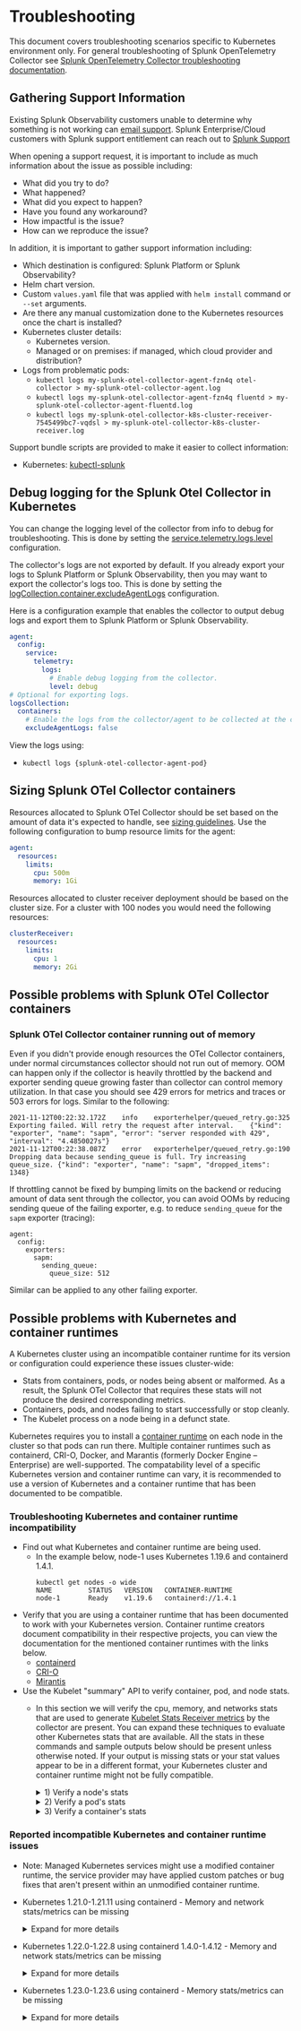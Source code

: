 # Troubleshooting

This document covers troubleshooting scenarios specific to Kubernetes
environment only. For general troubleshooting of Splunk OpenTelemetry Collector
see [Splunk OpenTelemetry Collector troubleshooting
documentation](https://github.com/signalfx/splunk-otel-collector/blob/main/docs/troubleshooting.md).

## Gathering Support Information

Existing Splunk Observability customers unable to determine why something is not
working can [email support](mailto:signalfx-support@splunk.com). Splunk
Enterprise/Cloud customers with Splunk support entitlement can reach out to
[Splunk
Support](https://www.splunk.com/en_us/about-splunk/contact-us.html#tabs/tab_parsys_tabs_CustomerSupport_4)

When opening a support request, it is important to include as much information
about the issue as possible including:

- What did you try to do?
- What happened?
- What did you expect to happen?
- Have you found any workaround?
- How impactful is the issue?
- How can we reproduce the issue?

In addition, it is important to gather support information including:

- Which destination is configured: Splunk Platform or Splunk Observability?
- Helm chart version.
- Custom `values.yaml` file that was applied with `helm install` command or `--set`
  arguments.
- Are there any manual customization done to the Kubernetes resources once the
  chart is installed?
- Kubernetes cluster details:
  - Kubernetes version.
  - Managed or on premises: if managed, which cloud provider and distribution?
- Logs from problematic pods:
  - `kubectl logs my-splunk-otel-collector-agent-fzn4q otel-collector > my-splunk-otel-collector-agent.log`
  - `kubectl logs my-splunk-otel-collector-agent-fzn4q fluentd > my-splunk-otel-collector-agent-fluentd.log`
  - `kubectl logs my-splunk-otel-collector-k8s-cluster-receiver-7545499bc7-vqdsl > my-splunk-otel-collector-k8s-cluster-receiver.log`

Support bundle scripts are provided to make it easier to collect information:

- Kubernetes: [kubectl-splunk](https://github.com/signalfx/kubectl-splunk/blob/main/docs/kubectl-splunk_support.md)

## Debug logging for the Splunk Otel Collector in Kubernetes
You can change the logging level of the collector from info to debug for troubleshooting. This is done by setting the
[service.telemetry.logs.level](https://github.com/open-telemetry/opentelemetry-collector/blob/main/docs/troubleshooting.md)
configuration.

The collector's logs are not exported by default. If you already export your logs to Splunk Platform or Splunk
Observability, then you may want to export the collector's logs too. This is done by setting the
[logCollection.container.excludeAgentLogs](https://github.com/signalfx/splunk-otel-collector-chart/blob/main/helm-charts/splunk-otel-collector/values.yaml)
configuration.

Here is a configuration example that enables the collector to output debug logs and export them to Splunk Platform or
Splunk Observability.
```yaml
agent:
  config:
    service:
      telemetry:
        logs:
          # Enable debug logging from the collector.
          level: debug
# Optional for exporting logs.
logsCollection:
  containers:
    # Enable the logs from the collector/agent to be collected at the container level.
    excludeAgentLogs: false
```
View the logs using:
- `kubectl logs {splunk-otel-collector-agent-pod}`

## Sizing Splunk OTel Collector containers

Resources allocated to Splunk OTel Collector should be set based on the amount
of data it's expected to handle, see [sizing
guidelines](https://github.com/signalfx/splunk-otel-collector/blob/main/docs/sizing.md).
Use the following configuration to bump resource limits for the agent:

```yaml
agent:
  resources:
    limits:
      cpu: 500m
      memory: 1Gi
```

Resources allocated to cluster receiver deployment should be based on the
cluster size. For a cluster with 100 nodes you would need the following
resources:

```yaml
clusterReceiver:
  resources:
    limits:
      cpu: 1
      memory: 2Gi
```

## Possible problems with Splunk OTel Collector containers

### Splunk OTel Collector container running out of memory

Even if you didn't provide enough resources the OTel Collector containers, under
normal circumstances collector should not run out of memory. OOM can happen only
if the collector is heavily throttled by the backend and exporter sending queue
growing faster than collector can control memory utilization. In that case you
should see 429 errors for metrics and traces or 503 errors for logs. Similar to
the following:

```
2021-11-12T00:22:32.172Z	info	exporterhelper/queued_retry.go:325	Exporting failed. Will retry the request after interval.	{"kind": "exporter", "name": "sapm", "error": "server responded with 429", "interval": "4.4850027s"}
2021-11-12T00:22:38.087Z	error	exporterhelper/queued_retry.go:190	Dropping data because sending_queue is full. Try increasing queue_size.	{"kind": "exporter", "name": "sapm", "dropped_items": 1348}
```

If throttling cannot be fixed by bumping limits on the backend or reducing
amount of data sent through the collector, you can avoid OOMs by reducing
sending queue of the failing exporter, e.g. to reduce `sending_queue` for the
`sapm` exporter (tracing):

```
agent:
  config:
    exporters:
      sapm:
        sending_queue:
          queue_size: 512
```

Similar can be applied to any other failing exporter.

## Possible problems with Kubernetes and container runtimes

A Kubernetes cluster using an incompatible container runtime for its version or
configuration could experience these issues cluster-wide:
- Stats from containers, pods, or nodes being absent or malformed. As a result,
  the Splunk OTel Collector that requires these stats will not produce the
  desired corresponding metrics.
- Containers, pods, and nodes failing to start successfully or stop cleanly.
- The Kubelet process on a node being in a defunct state.

Kubernetes requires you to install a
[container runtime](https://kubernetes.io/docs/setup/production-environment/container-runtimes/)
on each node in the cluster so that pods can run there. Multiple container
runtimes such as containerd, CRI-O, Docker, and Marantis (formerly Docker
Engine – Enterprise) are well-supported. The compatability level of a specific
Kubernetes version and container runtime can vary, it is recommended to use a
version of Kubernetes and a container runtime that has been documented to be
compatible.

### Troubleshooting Kubernetes and container runtime incompatibility

- Find out what Kubernetes and container runtime are being used.
   - In the example below, node-1 uses Kubernetes 1.19.6 and containerd 1.4.1.
      ```
      kubectl get nodes -o wide
      NAME         STATUS   VERSION   CONTAINER-RUNTIME
      node-1       Ready    v1.19.6   containerd://1.4.1
      ```
- Verify that you are using a container runtime that has been documented to
  work with your Kubernetes version. Container runtime creators document
  compatibility in their respective projects, you can view the documentation for
  the mentioned container runtimes with the links below.
   - [containerd](https://containerd.io/releases/#kubernetes-support)
   - [CRI-O](https://github.com/cri-o/cri-o#compatibility-matrix-cri-o--kubernetes)
   - [Mirantis](https://docs.mirantis.com/container-cloud/latest/compat-matrix.html)
- Use the Kubelet "summary" API to verify container, pod, and node stats.
  - In this section we will verify the cpu, memory, and networks stats that are
    used to generate
    [Kubelet Stats Receiver metrics](https://github.com/open-telemetry/opentelemetry-collector-contrib/blob/main/receiver/kubeletstatsreceiver/documentation.md#metrics)
    by the collector are present. You can expand these
    techniques to evaluate other Kubernetes stats that are available. All the
    stats in these commands and sample outputs below should be present unless
    otherwise noted. If your output is missing stats or your stat values appear
    to be in a different format, your Kubernetes cluster and container runtime
    might not be fully compatible.
    <details>
    <summary>1) Verify a node's stats</summary>

    ```
    # Get the names of the nodes in your cluster.
    kubectl get nodes -o wide
    # Pick a node to evaluate and set its name to an environment variable.
    NODE_NAME=node-1
    # Verify the node has proper stats with this command and sample output.
    kubectl get --raw "/api/v1/nodes/"${NODE_NAME}"/proxy/stats/summary" | jq '{"node": {"name": .node.nodeName, "cpu": .node.cpu, "memory": .node.memory, "network": .node.network}} | del(.node.network.interfaces)'
    {
      "node": {
        "name": "node-1",
        "cpu": {
          "time": "2022-05-20T18:12:08Z",
          "usageNanoCores": 149771849,
          "usageCoreNanoSeconds": 2962750554249399
        },
        "memory": {
          "time": "2022-05-20T18:12:08Z",
          "availableBytes": 2701385728,  # Could be absent if node memory allocations were missing.
          "usageBytes": 3686178816,
          "workingSetBytes": 1421492224,
          "rssBytes": 634343424,
          "pageFaults": 18632526,
          "majorPageFaults": 726
        },
        "network": {
          "time": "2022-05-20T18:12:08Z",
          "name": "eth0",
          "rxBytes": 105517219156,
          "rxErrors": 0,
          "txBytes": 98151853779,
          "txErrors": 0
        }
      }
    }

    # For reference, here is the mapping for the node stat names to the Splunk Otel Collector metric names.
    # cpu.usageNanoCores        -> k8s.node.cpu.utilization
    # cpu.usageCoreNanoSeconds  -> k8s.node.cpu.time
    # memory.availableBytes     -> k8s.node.memory.available
    # memory.usageBytes         -> k8s.node.filesystem.usage
    # memory.workingSetBytes    -> k8s.node.memory.working_set
    # memory.rssBytes           -> k8s.node.memory.rss
    # memory.pageFaults         -> k8s.node.memory.page_faults
    # memory.majorPageFaults    -> k8s.node.memory.major_page_faults
    # network.rxBytes           -> k8s.node.network.io{direction="receive"}
    # network.rxErrors          -> k8s.node.network.errors{direction="receive"}
    # network.txBytes           -> k8s.node.network.io{direction="transmit"}
    # network.txErrors          -> k8s.node.network.error{direction="transmit"}
    ```
    </details>

    <details>
    <summary>2) Verify a pod's stats</summary>

    ```
    # Get the names of the pods in your node.
    kubectl get --raw "/api/v1/nodes/"${NODE_NAME}"/proxy/stats/summary" | jq '.pods[].podRef.name'
    # Pick a pod to evaluate and set its name to an environment variable.
    POD_NAME=splunk-otel-collector-agent-6llkr
    # Verify the pod has proper stats with this command and sample output.
    kubectl get --raw "/api/v1/nodes/"${NODE_NAME}"/proxy/stats/summary" | jq '.pods[] | select(.podRef.name=='\"$POD_NAME\"') | {"pod": {"name": .podRef.name, "cpu": .cpu, "memory": .memory, "network": .network}} | del(.pod.network.interfaces)'
    {
      "pod": {
        "name": "splunk-otel-collector-agent-6llkr",
        "cpu": {
          "time": "2022-05-20T18:38:47Z",
          "usageNanoCores": 10774467,
          "usageCoreNanoSeconds": 1709095026234
        },
        "memory": {
          "time": "2022-05-20T18:38:47Z",
          "availableBytes": 781959168, # Could be absent if pod memory limits were missing.
          "usageBytes": 267563008,
          "workingSetBytes": 266616832,
          "rssBytes": 257036288,
          "pageFaults": 0,
          "majorPageFaults": 0
        },
        "network": {
          "time": "2022-05-20T18:38:55Z",
          "name": "eth0",
          "rxBytes": 105523812442,
          "rxErrors": 0,
          "txBytes": 98159696431,
          "txErrors": 0
        }
      }
    }

    # For reference, here is the mapping for the pod stat names to the Splunk Otel Collector metric names.
    # Some of these metrics have a current and a legacy name, current names will be listed first.
    # pod.cpu.usageNanoCores        -> k8s.pod.cpu.utilization
    # pod.cpu.usageCoreNanoSeconds  -> k8s.pod.cpu.time
    # pod.memory.availableBytes     -> k8s.pod.memory.available
    # pod.memory.usageBytes         -> k8s.pod.filesystem.usage
    # pod.memory.workingSetBytes    -> k8s.pod.memory.working_set
    # pod.memory.rssBytes           -> k8s.pod.memory.rss
    # pod.memory.pageFaults         -> k8s.pod.memory.page_faults
    # pod.memory.majorPageFaults    -> k8s.pod.memory.major_page_faults
    # pod.network.rxBytes           -> k8s.pod.network.io{direction="receive"} or pod_network_receive_bytes_total
    # pod.network.rxErrors          -> k8s.pod.network.errors{direction="receive"} or pod_network_receive_errors_total
    # pod.network.txBytes           -> k8s.pod.network.io{direction="transmit"} or pod_network_transmit_bytes_total
    # pod.network.txErrors          -> k8s.pod.network.error{direction="transmit"} or pod_network_transmit_errors_total
    ```

    </details>

    <details>
    <summary>3) Verify a container's stats</summary>

    ```
    # Get the names of the containers in your pod.
    kubectl get --raw "/api/v1/nodes/"${NODE_NAME}"/proxy/stats/summary" | jq '.pods[] | select(.podRef.name=='\"$POD_NAME\"') | .containers[].name'
    # Pick a container to evaluate and set it's name to an enviroment variable.
    CONTAINER_NAME=otel-collector
    # Verify the container has proper stats with this command and sample output.
    kubectl get --raw "/api/v1/nodes/"${NODE_NAME}"/proxy/stats/summary" | jq '.pods[] | select(.podRef.name=='\"$POD_NAME\"') | .containers[] | select(.name=='\"$CONTAINER_NAME\"') | {"container": {"name": .name, "cpu": .cpu, "memory": .memory}}'
    {
      "container": {
        "name": "otel-collector",
        "cpu": {
          "time": "2022-05-20T18:42:15Z",
          "usageNanoCores": 6781417,
          "usageCoreNanoSeconds": 1087899649154
        },
        "memory": {
          "time": "2022-05-20T18:42:15Z",
          "availableBytes": 389480448, # Could be absent if container memory limits were missing.
          "usageBytes": 135753728,
          "workingSetBytes": 134807552,
          "rssBytes": 132923392,
          "pageFaults": 93390,
          "majorPageFaults": 0
        }
      }
    }

    # For reference, here is the mapping for the container stat names to the Splunk Otel Collector metric names.
    # container.cpu.usageNanoCores        -> container.cpu.utilization
    # container.cpu.usageCoreNanoSeconds  -> container.cpu.time
    # container.memory.availableBytes     -> container.memory.available
    # container.memory.usageBytes         -> container.memory.usage
    # container.memory.workingSetBytes    -> container.memory.working_set
    # container.memory.rssBytes           -> container.memory.rss
    # container.memory.pageFaults         -> container.memory.page_faults
    # container.memory.majorPageFaults    -> container.memory.major_page_faults
    ```
    </details>

### Reported incompatible Kubernetes and container runtime issues

- Note: Managed Kubernetes services might use a modified container runtime,
  the service provider may have applied custom patches or bug fixes that aren't
  present within an unmodified container runtime.
- Kubernetes 1.21.0-1.21.11 using containerd - Memory and network stats/metrics can be missing
  <details>
  <summary>Expand for more details</summary>

  - Affected metrics:
      - k8s.pod.network.io{direction="receive"} or pod_network_receive_bytes_total
      - k8s.pod.network.errors{direction="receive"} or pod_network_receive_errors_total
      - k8s.pod.network.io{direction="transmit"} or pod_network_transmit_bytes_total
      - k8s.pod.network.error{direction="transmit"} or pod_network_transmit_errors_total
      - container.memory.available
      - container.memory.usage
      - container.memory.rssBytes
      - container.memory.page_faults
      - container.memory.major_page_faults
  - Resolutions:
    - Upgrading Kubernetes to at least 1.21.12 fixed all the missing metrics.
    - Upgrading containerd to a newer version of 1.4.x or 1.5.x is still
      recommended.
  </details>
- Kubernetes 1.22.0-1.22.8 using containerd 1.4.0-1.4.12 - Memory and network stats/metrics can be missing
  <details>
  <summary>Expand for more details</summary>

  - Affected metrics:
    - k8s.pod.network.io{direction="receive"} or pod_network_receive_bytes_total
    - k8s.pod.network.errors{direction="receive"} or pod_network_receive_errors_total
    - k8s.pod.network.io{direction="transmit"} or pod_network_transmit_bytes_total
    - k8s.pod.network.error{direction="transmit"} or pod_network_transmit_errors_total
    - k8s.pod.memory.available
    - container.memory.available
    - container.memory.usage
    - container.memory.rssBytes
    - container.memory.page_faults
    - container.memory.major_page_faults
  - Resolutions:
    - Upgrading Kubernetes to at least 1.22.9 fixed the missing container
      memory and pod network metrics.
    - Upgrading containerd to at least 1.4.13 or 1.5.0 fixed the missing pod
      memory metrics.
  </details>
- Kubernetes 1.23.0-1.23.6 using containerd - Memory stats/metrics can be missing
  <details>
  <summary>Expand for more details</summary>

  - Affected metrics:
    - k8s.pod.memory.available
  - Resolutions:
    - No resolutions have been documented as of 2022-05-2.
  </details>
